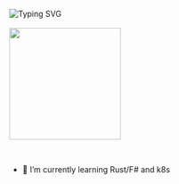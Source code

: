 ![Typing SVG](https://readme-typing-svg.herokuapp.com?color=%9bff3c&lines=Messing+with+foreign+biocurrency+🤥)<BR></BR>
<img src="https://i.imgur.com/9B3PLXE.jpg" width="200" />

<br>

- 🤔 I’m currently learning Rust/F# and k8s  <br>

<!--
**MnzCrsh/MnzCrsh** is a ✨ _special_ ✨ repository because its `README.md` (this file) appears on your GitHub profile.

Here are some ideas to get you started:

- 🔭 I’m currently working on ...
- 🌱 I’m currently learning ...
- 👯 I’m looking to collaborate on ...
- 🤔 I’m looking for help with ...
- 💬 Ask me about ...
- 📫 How to reach me: ...
- 😄 Pronouns: ...
- ⚡ Fun fact: ...
-->
